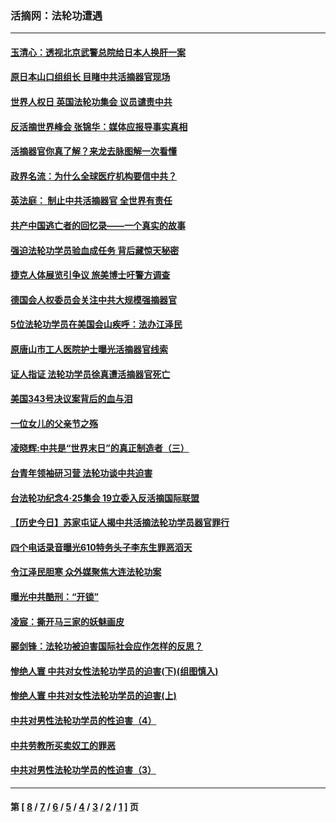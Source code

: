 ### 活摘网：法轮功遭遇
---
#### [玉清心：透视北京武警总院给日本人换肝一案](../../pages/nf5881/n13771978.md?03140430) 
#### [原日本山口组组长 目睹中共活摘器官现场](../../pages/nf5881/n13767360.md?03140430) 
#### [世界人权日 英国法轮功集会 议员谴责中共](../../pages/nf5881/n13431763.md?03140430) 
#### [反活摘世界峰会 张锦华：媒体应报导事实真相](../../pages/nf5881/n13278502.md?03140430) 
#### [活摘器官你真了解？来龙去脉图解一次看懂](../../pages/nf5881/n13013820.md?03140430) 
#### [政界名流：为什么全球医疗机构要信中共？](../../pages/nf5881/n11945479.md?03140430) 
#### [英法庭： 制止中共活摘器官 全世界有责任](../../pages/nf5881/n11330691.md?03140430) 
#### [共产中国逃亡者的回忆录——一个真实的故事](../../pages/nf5881/n10918649.md?03140430) 
#### [强迫法轮功学员验血成任务 背后藏惊天秘密](../../pages/nf5881/n4252384.md?03140430) 
#### [捷克人体展览引争议 旅美博士吁警方调查](../../pages/nf5881/n9429187.md?03140430) 
#### [德国会人权委员会关注中共大规模强摘器官](../../pages/nf5881/n8418950.md?03140430) 
#### [5位法轮功学员在美国会山疾呼：法办江泽民](../../pages/nf5881/n8101519.md?03140430) 
#### [原唐山市工人医院护士曝光活摘器官线索](../../pages/nf5881/n8076384.md?03140430) 
#### [证人指证 法轮功学员徐真遭活摘器官死亡](../../pages/nf5881/n8042467.md?03140430) 
#### [美国343号决议案背后的血与泪](../../pages/nf5881/n8020684.md?03140430) 
#### [一位女儿的父亲节之殇](../../pages/nf5881/n8014122.md?03140430) 
#### [凌晓辉:中共是“世界末日”的真正制造者（三）](../../pages/nf5881/n4210333.md?03140430) 
#### [台青年领袖研习营 法轮功谈中共迫害](../../pages/nf5881/n4141857.md?03140430) 
#### [台法轮功纪念4‧25集会 19立委入反活摘国际联盟](../../pages/nf5881/n4141821.md?03140430) 
#### [【历史今日】苏家屯证人揭中共活摘法轮功学员器官罪行](../../pages/nf5881/n4135912.md?03140430) 
#### [四个电话录音曝光610特务头子李东生罪恶滔天](../../pages/nf5881/n4040060.md?03140430) 
#### [令江泽民胆寒 众外媒聚焦大连法轮功案](../../pages/nf5881/n3932671.md?03140430) 
#### [曝光中共酷刑：“开锁”](../../pages/nf5881/n3889373.md?03140430) 
#### [凌宸：撕开马三家的妖魅画皮](../../pages/nf5881/n3849369.md?03140430) 
#### [郦剑锋：法轮功被迫害国际社会应作怎样的反思？](../../pages/nf5881/n3824560.md?03140430) 
#### [惨绝人寰 中共对女性法轮功学员的迫害(下)(组图慎入)](../../pages/nf5881/n3816285.md?03140430) 
#### [惨绝人寰 中共对女性法轮功学员的迫害(上)](../../pages/nf5881/n3815374.md?03140430) 
#### [中共对男性法轮功学员的性迫害（4）](../../pages/nf5881/n3769144.md?03140430) 
#### [中共劳教所买卖奴工的罪恶](../../pages/nf5881/n3769378.md?03140430) 
#### [中共对男性法轮功学员的性迫害（3）](../../pages/nf5881/n3768231.md?03140430) 

---
#### 第 [ [8](./8.md?03140430) / [7](./7.md?03140430) / [6](./6.md?03140430) / [5](./5.md?03140430) / [4](./4.md?03140430) / [3](./3.md?03140430) / [2](./2.md?03140430) / [1](./1.md?03140430) ] 页
